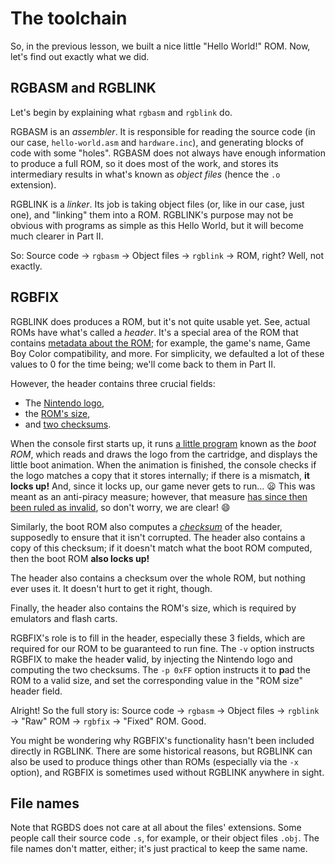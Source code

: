 # The toolchain

So, in the previous lesson, we built a nice little "Hello World!" ROM.
Now, let's find out exactly what we did.

## RGBASM and RGBLINK

Let's begin by explaining what `rgbasm` and `rgblink` do.

RGBASM is an *assembler*.
It is responsible for reading the source code (in our case, `hello-world.asm` and `hardware.inc`), and generating blocks of code with some "holes".
RGBASM does not always have enough information to produce a full ROM, so it does most of the work, and stores its intermediary results in what's known as *object files* (hence the `.o` extension).

RGBLINK is a *linker*.
Its job is taking object files (or, like in our case, just one), and "linking" them into a ROM.
RGBLINK's purpose may not be obvious with programs as simple as this Hello World, but it will become much clearer in Part Ⅱ.

So: Source code → `rgbasm` → Object files → `rgblink` → ROM, right?
Well, not exactly.

## RGBFIX

RGBLINK does produces a ROM, but it's not quite usable yet.
See, actual ROMs have what's called a *header*.
It's a special area of the ROM that contains [metadata about the ROM](https://gbdev.io/pandocs/The_Cartridge_Header.html); for example, the game's name, Game Boy Color compatibility, and more.
For simplicity, we defaulted a lot of these values to 0 for the time being; we'll come back to them in Part Ⅱ.

However, the header contains three crucial fields:
- The [Nintendo logo](https://gbdev.io/pandocs/The_Cartridge_Header.html#0104-0133---nintendo-logo),
- the [ROM's size](https://gbdev.io/pandocs/The_Cartridge_Header.html#0148---rom-size),
- and [two checksums](https://gbdev.io/pandocs/The_Cartridge_Header.html#014d---header-checksum).

When the console first starts up, it runs [a little program](https://github.com/ISSOtm/gb-bootroms) known as the *boot ROM*, which reads and draws the logo from the cartridge, and displays the little boot animation.
When the animation is finished, the console checks if the logo matches a copy that it stores internally; if there is a mismatch, **it locks up!**
And, since it locks up, our game never gets to run... 😦
This was meant as an anti-piracy measure; however, that measure [has since then been ruled as invalid](https://en.wikipedia.org/wiki/Sega_v._Accolade), so don't worry, we are clear! 😄

Similarly, the boot ROM also computes a *[checksum](https://en.wikipedia.org/wiki/Checksum)* of the header, supposedly to ensure that it isn't corrupted.
The header also contains a copy of this checksum; if it doesn't match what the boot ROM computed, then the boot ROM **also locks up!**

The header also contains a checksum over the whole ROM, but nothing ever uses it.
It doesn't hurt to get it right, though.

Finally, the header also contains the ROM's size, which is required by emulators and flash carts.

RGBFIX's role is to fill in the header, especially these 3 fields, which are required for our ROM to be guaranteed to run fine.
The `-v` option instructs RGBFIX to make the header **v**alid, by injecting the Nintendo logo and computing the two checksums.
The `-p 0xFF` option instructs it to **p**ad the ROM to a valid size, and set the corresponding value in the "ROM size" header field.

Alright!
So the full story is: Source code → `rgbasm` → Object files → `rgblink` → "Raw" ROM → `rgbfix` → "Fixed" ROM.
Good.

You might be wondering why RGBFIX's functionality hasn't been included directly in RGBLINK.
There are some historical reasons, but RGBLINK can also be used to produce things other than ROMs (especially via the `-x` option), and RGBFIX is sometimes used without RGBLINK anywhere in sight.

## File names

Note that RGBDS does not care at all about the files' extensions.
Some people call their source code `.s`, for example, or their object files `.obj`.
The file names don't matter, either; it's just practical to keep the same name.
